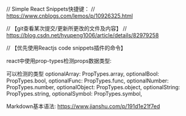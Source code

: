 // Simple React Snippets快捷键：
// https://www.cnblogs.com/lemos/p/10926325.html


// 【git查看某次提交/更新所更改的文件及内容】
// https://blog.csdn.net/hyupeng1006/article/details/82979258

// 【优先使用Reactjs code snippets插件的命令】

react中使用prop-types检测props数据类型:
<!-- https://www.jianshu.com/p/a73fb26c88b5 -->
可以检测的类型
optionalArray: PropTypes.array,
optionalBool: PropTypes.bool,
optionalFunc: PropTypes.func,
optionalNumber: PropTypes.number,
optionalObject: PropTypes.object,
optionalString: PropTypes.string,
optionalSymbol: PropTypes.symbol,


Markdown基本语法:
https://www.jianshu.com/p/191d1e21f7ed


